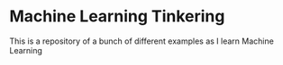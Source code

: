 # Machine Learning Tinkering

This is a repository of a bunch of different examples as I learn Machine Learning
